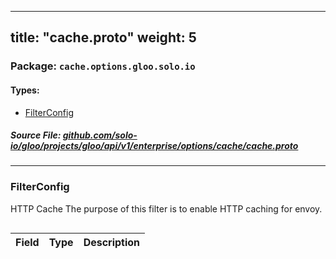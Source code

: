 
---
title: "cache.proto"
weight: 5
---

<!-- Code generated by solo-kit. DO NOT EDIT. -->


### Package: `cache.options.gloo.solo.io` 
#### Types:


- [FilterConfig](#filterconfig)
  



##### Source File: [github.com/solo-io/gloo/projects/gloo/api/v1/enterprise/options/cache/cache.proto](https://github.com/solo-io/gloo/blob/master/projects/gloo/api/v1/enterprise/options/cache/cache.proto)





---
### FilterConfig

 
HTTP Cache
The purpose of this filter is to enable HTTP caching for envoy.

```yaml

```

| Field | Type | Description |
| ----- | ---- | ----------- | 





<!-- Start of HubSpot Embed Code -->
<script type="text/javascript" id="hs-script-loader" async defer src="//js.hs-scripts.com/5130874.js"></script>
<!-- End of HubSpot Embed Code -->
